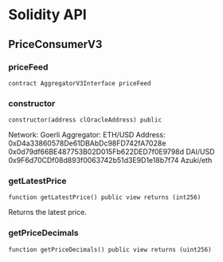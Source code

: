 # Solidity API

## PriceConsumerV3


### priceFeed

```solidity
contract AggregatorV3Interface priceFeed
```


### constructor

```solidity
constructor(address clOracleAddress) public
```

Network: Goerli
Aggregator: ETH/USD
Address: 0xD4a33860578De61DBAbDc98FD742fA7028e
0x0d79df66BE487753B02D015Fb622DED7f0E9798d   DAI/USD
0x9F6d70CDf08d893f0063742b51d3E9D1e18b7f74   Azuki/eth


### getLatestPrice

```solidity
function getLatestPrice() public view returns (int256)
```

Returns the latest price.


### getPriceDecimals

```solidity
function getPriceDecimals() public view returns (uint256)
```



